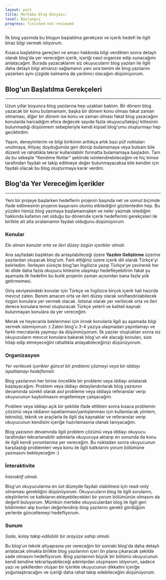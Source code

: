 ```yaml
---
layout: post
title: Merhaba Blog Dünyası!
level: Başlangıç
progress: finished-not-reviewed
---
```


İlk blog yazımda bu blogun başlatılma gerekçesi ve içerik hedefi ile ilgili biraz bilgi vermek istiyorum.

Kısaca başlatılma gereçleri ve amacı hakkında bilgi verdikten sonra detaylı olarak blog'da yer vereceğim içerik, içeriği nasıl organize edip sunacağımı anlatacağım. Burada yazacaklarım siz okuyucuların blog yazıları ile ilgili daha detaylı bilgi almanızı sağlamanın yanı sıra benim de blog yazılarını yazarken aynı çizgide kalmama da yardımcı olacağını düşünüyorum.

## Blog'un Başlatılma Gerekçeleri
___

Uzun yıllar boyunca blog yazılarına hep uzaktan baktım. Bir dönem blog yazacak bir konu bulamamam, başka bir dönem konu olması fakat zaman olmaması, diğer bir dönem ise konu ve zaman olması fakat blog yazacağım konularda harcadığım efora değecek sayıda fazla okuyucu/takipçi kitlesinin bulunmadığı düşünmem sebepleriyle kendi kişisel blog'umu oluşturmayı hep geciktirdim. 

Yaşım, deneyimlerim ve bilgi birikimin arttıkça artık bazı püf noktaları unutmaya, ihtiyaç duyduğumda geri dönüp bulamamaya veya bulsam bile düzenli ve rahatlıkla tekrar kullanılabilir formatta bulamamaya başladım. Tam da bu sebeple "Kendime Notlar" şeklinde isimlendirebileceğim ve hiç kimse tarafından faydalı ve takip edilmeye değer bulunmayacaksa bile kendim için faydalı olacak bu blog oluşturmaya karar verdim.

## Blog'da Yer Vereceğim İçerikler
___

Yeni bir projeye başlarken hedeflerin projenin başında net ve somut biçimde ifade edilmesinin projenin başarısını olumlu etkilediğini gözlemledim hep. Bu yüzden henüz blog yazmaya başlamamışken ve neler yazmak istediğim hakkında kafamın net olduğu bu dönemde içerik hedeflerimi gerekçeleri ile birlikte alt alta sıralamamın faydalı olduğunu düşünüyorum.

### Konular

*Ele alınan konular orta ve ileri düzey özgün içerikler olmalı.*

Ana sayfadaki başlıktan da anlaşılabileceği üzere **Yazılım Geliştirme** üzerine yazılardan oluşacak blog'um. Fark ettiğiniz üzere içerik dili olarak Türkçe'yi belirledim. İlerleyen süreçte blog'ları İngilizce yazıp Türkçe'ye çevirerek her iki dilde daha fazla okuyucu kitlesine ulaşmayı hedefleyebilirim fakat şu aşamada ilk hedefim bu butik projenin zaman açısından bana fazla yük getirmemesi.

Giriş seviyesindeki konular için Türkçe ve İngilizce birçok içerik hali hazırda mevcut zaten. Benim amacım orta ve ileri düzey olarak sınıflandırılabilecek özgün konulara yer vermek olacak. İstisnai olarak yer verilecek orta ve ileri derece konulara temel oluşturacak Türkçe yeterli ve kaliteli kaynak bulunmayan konulara da yer vereceğim.

Merak ve heyecanla beklenmesi için örnek konularla ilgili şu aşamada bilgi vermek istemiyorum :) Zaten blog'u 3-4 yazıya ulaşmadan yayınlamayı ve farklı mecralarda yaymayı da düşünmüyorum. İlk yazılar oluştuktan sonra siz okuyucuların mevcut konulara bakarak blog'un ele alacağı konuları, size hitap edip etmeyeceğini rahatlıkla anlayabileceğinizi düşünüyorum.

### Organizasyon

*Yer verilecek içerikler güncel bir problemi çözmeyi veya bir iddiayı ispatlamayı hedeflemeli.*

Blog yazılarının her birine öncelikle bir problemi veya iddiayı anlatarak başlayacağım. Problem veya iddiayı detaylandırılarak blog yazısının devamında sürekli olarak asıl probleme veya iddiaya referanslar verip okuyucunun kaybolmasını engellemeye çalışacağım.

Problem veya iddiayı açık bir şekilde ifade ettikten sonra kısaca problemin çözümü veya iddianın ispatlanması/yanlışlanması için kullanılacak yöntem, teknoloji, teknik ve araçlarla ile ilgili dış kaynaklar ve referanslar verip okuyucunun kendisini içeriğe hazırlamasına olanak tanıyacağım.

Blog yazısının devamında ilgili problem çözümü veya iddiayı okuyucu tarafından tekrarlanabilir adımlarla okuyucuya aktarıp en sonunda da konu ile ilgili kendi yorumlarıma yer vereceğim. Bu noktadan sonra okuyucunun karşılaştığı problemleri veya konu ile ilgili katkılarını yorum bölümüne yazmasını bekleyeceğim :)

### İnteraktivite

*İnteraktif olmalı.*

Blog'un okuyucularına en üst düzeyde faydalı olabilmesi için read-only olmaması gerektiğini düşünüyorum. Okuyucuların blog ile ilgili sorularını, eleştirilerini ve katkılarını ekleyebilecekleri bir yorum bölümünün olmasını da değerli buluyorum. Mümkün mertebe okuyuculardan blog ile ilgili geri bildirimleri alıp bunları değerlendirip blog yazılarını gerekli gördüğüm yerlerde güncellemeyi hedefliyorum. 

### Sunum

*Sade, kolay takip edilebilir bir arayüze sahip olmalı.*

Bu blog'un teknik altyapısına yer vereceğim bir sonraki blog'da daha detaylı anlatacak olmakla birlikte blog yazılarının içeri ön plana çıkaracak şekilde sade olmasını hedefliyorum. Blog yazılarının büyük bir bölümü okuyucunun kendi kendine tekrarlayabileceği adımlardan oluşmasını istiyorum, sadece yazı ve şekillerden oluşan bir içerikle okuyucunun dikkatini içeriğe yoğunlaştıracağını ve içeriği daha rahat takip edebileceğini düşünüyorum.

